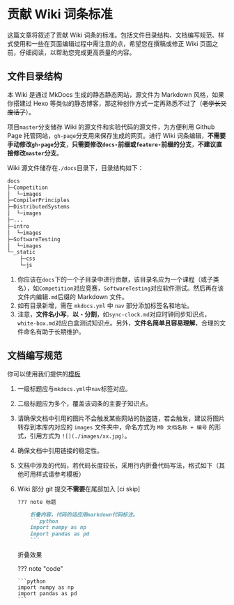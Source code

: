 # 贡献 Wiki 词条标准

这篇文章将叙述了贡献 Wiki 词条的标准。包括文件目录结构、文档编写规范、样式使用和一些在页面编辑过程中需注意的点，希望您在撰稿或修正 Wiki 页面之前，仔细阅读，以帮助您完成更高质量的内容。

## 文件目录结构

本 Wiki 是通过 MkDocs 生成的静态静态网站，源文件为 Markdown 风格，如果你搭建过 Hexo 等类似的静态博客，那这种创作方式一定再熟悉不过了（~~老学长又废话了~~）。

项目`master`分支储存 Wiki 的源文件和实验代码的源文件，为方便利用 Github Page 托管网站，`gh-page`分支用来保存生成的网页。进行 Wiki 词条编辑，**不需要手动修改`gh-page`分支**，**只需要修改`docs-`前缀或`feature-`前缀的分支**，**不建议直接修改`master`分支**。

Wiki 源文件储存在`./docs`目录下，目录结构如下：

```bash
docs
├─Competition
│  └─images
├─CompilerPrinciples
├─DistributedSystems
│  └─images
├─...
├─intro
│  └─images
├─SoftwareTesting
│  └─images
└─_static
    ├─css
    └─js
```

1. 你应该在`docs`下的一个子目录中进行贡献，该目录名应为一个课程（或子类名），如`Competition`对应竞赛，`SoftwareTesting`对应软件测试。然后再在该文件内编辑`.md`后缀的 Markdown 文件。
2. 如有目录新增，需在 `mkdocs.yml` 中 `nav` 部分添加标签名和地址。
3. 注意，**文件名小写**，**以 `-` 分割**，如`sync-clock.md`对应时钟同步知识点，`white-box.md`对应白盒测试知识点。另外，**文件名简单且容易理解**，合理的文件命名有助于长期维护。

## 文档编写规范

你可以使用我们提供的[模板](https://github.com/leo6033/CSU_CS_Experiment/tree/master/docs/intro/docs-template.md)

1.  一级标题应与`mkdocs.yml`中`nav`标签对应。
2.  二级标题应为多个，覆盖该词条的主要子知识点。
3.  请确保文档中引用的图片不会触发某些网站的防盗链，若会触发，建议将图片转存到本库内对应的 `images` 文件夹中，命名方式为 `MD 文档名称 + 编号` 的形式，引用方式为 `![](./images/xx.jpg)`。
4.  确保文档中引用链接的稳定性。
5.  文档中涉及的代码，若代码长度较长，采用行内折叠代码写法，格式如下（其他可用样式请参考模板）
6.  Wiki 部分 git 提交**不需要**在尾部加入 [ci skip]

    ````markdown
    ??? note 标题

        折叠内容，代码的话应用markdown代码标注。
        ```python
        import numpy as np
        import pandas as pd
        ```
    ````

    折叠效果

    ??? note "code"

        ```python
        import numpy as np
        import pandas as pd
        ```
